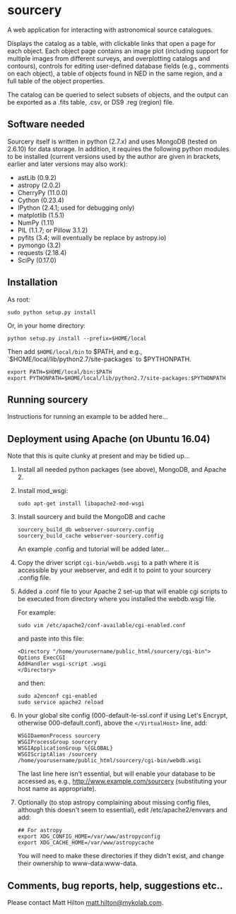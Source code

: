 # sourcery

A web application for interacting with astronomical source catalogues.

Displays the catalog as a table, with clickable links that open a page for each object. Each object page
contains an image plot (including support for multiple images from different surveys, and overplotting 
catalogs and contours), controls for editing user-defined database fields (e.g., comments on each object), 
a table of objects found in NED in the same region, and a full table of the object properties.

The catalog can be queried to select subsets of objects, and the output can be exported as a .fits table, 
.csv, or DS9 .reg (region) file.

## Software needed

Sourcery itself is written in python (2.7.x) and uses MongoDB (tested on 2.6.10) for data storage. In 
addition, it requires the following python modules to be installed (current versions used by the author are
given in brackets, earlier and later versions may also work):

* astLib (0.9.2)
* astropy (2.0.2)
* CherryPy (11.0.0)
* Cython (0.23.4)
* IPython (2.4.1; used for debugging only)
* matplotlib (1.5.1)
* NumPy (1.11)
* PIL (1.1.7; or Pillow 3.1.2)
* pyfits (3.4; will eventually be replace by astropy.io)
* pymongo (3.2)
* requests (2.18.4)
* SciPy (0.17.0)

## Installation

As root:
    
```
sudo python setup.py install
```

Or, in your home directory:
    
```
python setup.py install --prefix=$HOME/local
```

Then add `$HOME/local/bin` to $PATH, and e.g., `$HOME/local/lib/python2.7/site-packages` to $PYTHONPATH.

```
export PATH=$HOME/local/bin:$PATH    
export PYTHONPATH=$HOME/local/lib/python2.7/site-packages:$PYTHONPATH
```

## Running sourcery

Instructions for running an example to be added here...

## Deployment using Apache (on Ubuntu 16.04)

Note that this is quite clunky at present and may be tidied up...

1. Install all needed python packages (see above), MongoDB, and Apache 2.

2. Install mod_wsgi:

   ```
   sudo apt-get install libapache2-mod-wsgi
   ```

3. Install sourcery and build the MongoDB and cache

   ```
   sourcery_build_db webserver-sourcery.config
   sourcery_build_cache webserver-sourcery.config 
   ```

   An example .config and tutorial will be added later...

4. Copy the driver script `cgi-bin/webdb.wsgi` to a path where it is accessible by your webserver, and edit
it to point to your sourcery .config file.

5. Added a .conf file to your Apache 2 set-up that will enable cgi scripts to be executed from directory
where you installed the webdb.wsgi file. 

   For example:

   ```
   sudo vim /etc/apache2/conf-available/cgi-enabled.conf
   ```

   and paste into this file:

   ```
   <Directory "/home/yourusername/public_html/sourcery/cgi-bin">
   Options ExecCGI
   AddHandler wsgi-script .wsgi
   </Directory>
   ```

   and then:

   ```
   sudo a2enconf cgi-enabled
   sudo service apache2 reload
   ```

6. In your global site config (000-default-le-ssl.conf if using Let's Encrypt, otherwise 000-default.conf), 
above the `</VirtualHost>` line, add:

   ```
   WSGIDaemonProcess sourcery
   WSGIProcessGroup sourcery
   WSGIApplicationGroup %{GLOBAL}
   WSGIScriptAlias /sourcery /home/yourusername/public_html/sourcery/cgi-bin/webdb.wsgi
   ```

   The last line here isn't essential, but will enable your database to be accessed as, e.g.,
   http://www.example.com/sourcery (substituting your host name as appropriate).

7. Optionally (to stop astropy complaining about missing config files, although this doesn't seem to 
essential), edit /etc/apache2/envvars and add:

   ```
   ## For astropy
   export XDG_CONFIG_HOME=/var/www/astropyconfig
   export XDG_CACHE_HOME=/var/www/astropycache
   ```

   You will need to make these directories if they didn't exist, and change their ownership to www-data:www-data.

## Comments, bug reports, help, suggestions etc..

Please contact Matt Hilton <matt.hilton@mykolab.com>.
